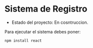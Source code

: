  <h1> Sistema de Registro</h1>
 
 - Estado del proyecto: En cosntruccion.

Para ejecutar el sistema debes poner:

 ```npm install react```
